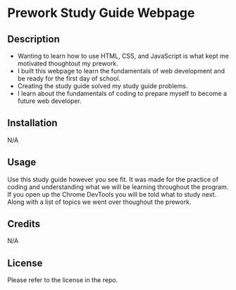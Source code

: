 # Prework Study Guide Webpage

## Description

- Wanting to learn how to use HTML, CSS, and JavaScript is what kept me motivated thoughtout my prework.
- I built this webpage to learn the fundamentals of web development and be ready for the first day of school.
- Creating the study guide solved my study guide problems.
- I learn about the fundamentals of coding to prepare myself to become a future web developer.

## Installation

N/A

## Usage

Use this study guide however you see fit. It was made for the practice of coding and understanding what we will be learning throughout the program. 
If you open up the Chrome DevTools you will be told what to study next. Along with a list of topics we went over thoughout the prework.

## Credits

N/A

## License

Please refer to the license in the repo.
